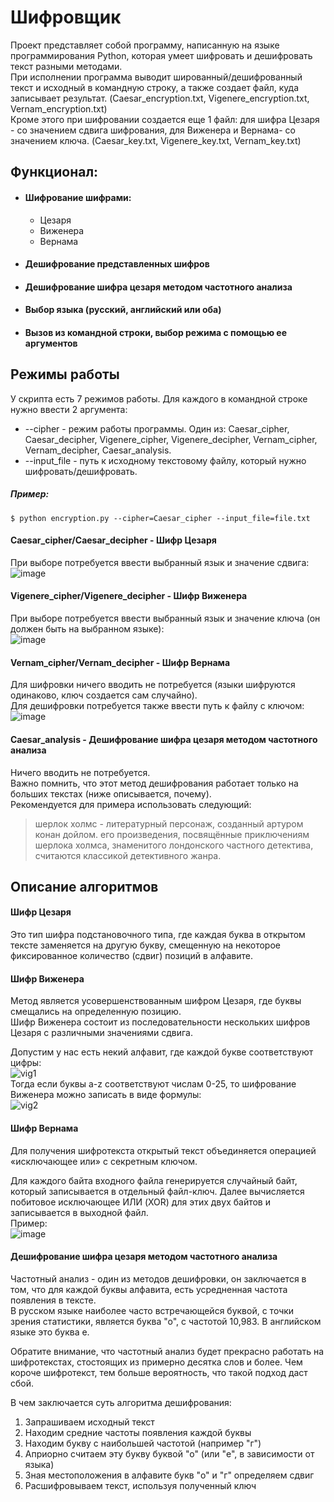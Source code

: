 # Шифровщик
Проект представляет собой программу, написанную на языке программирования Python, которая умеет шифровать и дешифровать текст разными методами.  
При исполнении программа выводит шированный/дешифрованный текст и исходный в командную строку, а также создает файл, куда записывает результат. (Caesar_encryption.txt, Vigenere_encryption.txt, Vernam_encryption.txt)  
Кроме этого при шифровании создается еще 1 файл: для шифра Цезаря - со значением сдвига шифрования, для Виженера и Вернама- со значением ключа. (Caesar_key.txt, Vigenere_key.txt, Vernam_key.txt)  
## Функционал:  
+ #### Шифрование шифрами:
  + Цезаря
  + Виженера
  + Вернама
+ #### Дешифрование представленных шифров
+ #### Дешифрование шифра цезаря методом частотного анализа
+ #### Выбор языка (русский, английский или оба)
+ #### Вызов из командной строки, выбор режима с помощью ее аргументов
## Режимы работы
У скрипта есть 7 режимов работы. Для каждого в командной строке нужно ввести 2 аргумента:  
+ --cipher  - режим работы программы. Один из: Caesar_cipher, Caesar_decipher, Vigenere_cipher, Vigenere_decipher, Vernam_cipher, Vernam_decipher, Caesar_analysis.
+ --input_file - путь к исходному текстовому файлу, который нужно шифровать/дешифровать.  
##### Пример:  
```
$ python encryption.py --cipher=Caesar_cipher --input_file=file.txt
```
#### Caesar_cipher/Caesar_decipher - Шифр Цезаря  
При выборе потребуется ввести выбранный язык и значение сдвига:  
![image](https://user-images.githubusercontent.com/91114932/162256571-fd2160ca-bec1-414f-ab2a-d5f4c2163159.png)  
#### Vigenere_cipher/Vigenere_decipher - Шифр Виженера  
При выборе потребуется ввести выбранный язык и значение ключа (он должен быть на выбранном языке):  
![image](https://user-images.githubusercontent.com/91114932/162257502-e50dcf53-2702-4cb3-99b5-440364f2eb93.png)  
#### Vernam_cipher/Vernam_decipher - Шифр Вернама  
Для шифровки ничего вводить не потребуется (языки шифруются одинаково, ключ создается сам случайно).  
Для дешифровки потребуется также ввести путь к файлу с ключом:  
![image](https://user-images.githubusercontent.com/91114932/162258363-94b5dbda-8d82-4dd6-8786-3d1da2abd062.png)  
#### Caesar_analysis - Дешифрование шифра цезаря методом частотного анализа  
Ничего вводить не потребуется.  
Важно помнить, что этот метод дешифрования работает только на больших текстах (ниже описывается, почему).  
Рекомендуется для примера использовать следующий:  
> шерлок холмс - литературный персонаж, созданный артуром конан дойлом. его произведения, посвящённые приключениям шерлока холмса, знаменитого лондонского частного детектива, считаются классикой детективного жанра.  
## Описание алгоритмов  
#### Шифр Цезаря  
Это тип шифра подстановочного типа, где каждая буква в открытом тексте заменяется на другую букву, смещенную на некоторое фиксированное количество (сдвиг) позиций в алфавите.  
#### Шифр Виженера  
Метод является усовершенствованным шифром Цезаря, где буквы смещались на определенную позицию.  
Шифр Виженера состоит из последовательности нескольких шифров Цезаря с различными значениями сдвига.  
  
Допустим у нас есть некий алфавит, где каждой букве соответствуют цифры:  
![vig1](https://user-images.githubusercontent.com/91114932/162260498-df8897f3-7acf-4ce4-a505-eab953d570c0.png)  
Тогда если буквы a-z соответствуют числам 0-25, то шифрование Виженера можно записать в виде формулы:  
![vig2](https://user-images.githubusercontent.com/91114932/162260559-4721f9d1-d1d4-43f6-90bf-cb80fe64f82b.png)  
#### Шифр Вернама  
Для получения шифротекста открытый текст объединяется операцией «исключающее или» с секретным ключом.  
  
Для каждого байта входного файла генерируется случайный байт, который записывается в отдельный файл-ключ. Далее вычисляется побитовое исключающее ИЛИ (XOR) для этих двух байтов и записывается в выходной файл.  
Пример:  
![image](https://user-images.githubusercontent.com/91114932/162260898-16de9c6e-92eb-4ca3-afb0-2db917fbcd54.png)  
#### Дешифрование шифра цезаря методом частотного анализа  
Частотный анализ - один из методов дешифровки, он заключается в том, что для каждой буквы алфавита, есть усредненная частота появления в тексте.  
В русском языке наиболее часто встречающейся буквой, с точки зрения статистики, является буква "о", с частотой 10,983.  В английском языке это буква e.
  
Обратите внимание, что частотный анализ будет прекрасно работать на шифротекстах, стостоящих из примерно десятка слов и более. Чем короче шифротекст, тем больше вероятность, что такой подход даст сбой.  
  
В чем заключается суть алгоритма дешифрования:  
1. Запрашиваем исходный текст  
2. Находим средние частоты появления каждой буквы  
3. Находим букву с наибольшей частотой (например "г")  
4. Априорно считаем эту букву буквой "о" (или "e", в зависимости от языка) 
5. Зная местоположения в алфавите букв "о" и "г" определяем сдвиг  
6. Расшифровываем текст, используя полученный ключ  
